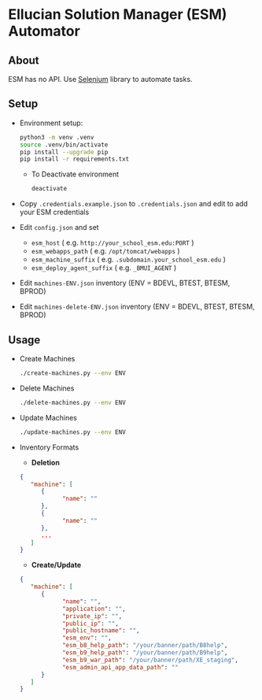 # Ellucian Solution Manager (ESM) Automator

## About

ESM has no API. Use [Selenium](https://www.selenium.dev/) library to automate tasks.

## Setup

* Environment setup:

   ```bash
   python3 -m venv .venv
   source .venv/bin/activate
   pip install --upgrade pip
   pip install -r requirements.txt
   ```

  * To Deactivate environment

     ```bash
     deactivate
     ```

* Copy `.credentials.example.json` to `.credentials.json` and edit to add your ESM credentials
* Edit `config.json` and set
  * `esm_host` ( e.g. `http://your_school_esm.edu:PORT` )
  * `esm_webapps_path` ( e.g. `/opt/tomcat/webapps` )
  * `esm_machine_suffix` ( e.g. `.subdomain.your_school_esm.edu` )
  * `esm_deploy_agent_suffix` ( e.g. `_BMUI_AGENT` )
* Edit `machines-ENV.json` inventory (ENV = BDEVL, BTEST, BTESM, BPROD)
* Edit `machines-delete-ENV.json` inventory (ENV = BDEVL, BTEST, BTESM, BPROD)

## Usage

* Create Machines

   ```bash
   ./create-machines.py --env ENV
   ```

* Delete Machines

  ```bash
  ./delete-machines.py --env ENV
  ```

* Update Machines

  ```bash
  ./update-machines.py --env ENV
  ```

* Inventory Formats
  * **Deletion**

   ```json
   {
      "machine": [
         {
               "name": ""
         },
         {
               "name": ""
         },
         ...
      ]
   }
   ```

  * **Create/Update**

   ```json
   {
      "machine": [
         {
               "name": "",
               "application": "",
               "private_ip": "",
               "public_ip": "",
               "public_hostname": "",
               "esm_env": "",
               "esm_b8_help_path": "/your/banner/path/B8help",
               "esm_b9_help_path": "/your/banner/path/B9help",
               "esm_b9_war_path": "/your/banner/path/XE_staging",
               "esm_admin_api_app_data_path": ""
         }
      ]
   }
   ```
